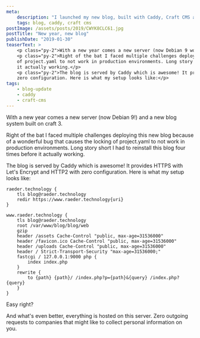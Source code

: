 ```yaml
---
meta:
    description: "I launched my new blog, built with Caddy, Craft CMS and Debian 9"
    tags: blog, caddy, craft cms
postImage: /assets/posts/2019/CWYK8CLC61.jpg
postTitle: "New year, new blog"
publishDate: "2019-01-30"
teaserText: >
    <p class="py-2">With a new year comes a new server (now Debian 9 wooo!) and a new blog system built on craft 3.</p>
    <p class="py-2">Right of the bat I faced multiple challenges deploying this new blog because of a wonderful bug that causes the locking
    of project.yaml to not work in production environments. Long story short I had to reinstall this blog four times before
    it actually working.</p>
    <p class="py-2">The blog is served by Caddy which is awesome! It provides HTTPS with Let's Encrypt and HTTP2 with 
    zero configuration. Here is what my setup looks like:</p>
tags:
    - blog-update
    - caddy
    - craft-cms
---
```


With a new year comes a new server (now Debian 9!) and a new blog system built on craft 3.

Right of the bat I faced multiple challenges deploying this new blog because of a wonderful bug that causes the locking
of project.yaml to not work in production environments. Long story short I had to reinstall this blog four times before
it actually working.

The blog is served by Caddy which is awesome! It provides HTTPS with Let's Encrypt and HTTP2 with zero configuration.
Here is what my setup looks like:

```text
raeder.technology {
    tls blog@raeder.technology
    redir https://www.raeder.technology{uri}
}

www.raeder.technology {
    tls blog@raeder.technology
    root /var/www/blog/blog/web
    gzip
    header /assets Cache-Control "public, max-age=31536000"
    header /favicon.ico Cache-Control "public, max-age=31536000"
    header /uploads Cache-Control "public, max-age=31536000"
    header / Strict-Transport-Security "max-age=31536000;"
    fastcgi / 127.0.0.1:9000 php {
        index index.php
    }
    rewrite {
        to {path} {path}/ /index.php?p={path}&{query} /index.php?{query}
    }
}
```

Easy right?

And what's even better, everything is hosted on this server. Zero outgoing requests to companies that might like to
collect personal information on you.
